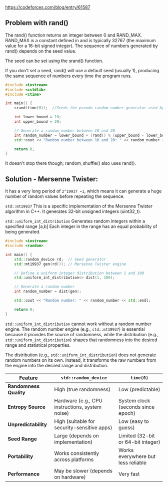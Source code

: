 https://codeforces.com/blog/entry/61587

## Problem with rand()

The rand() function returns an integer between 0 and RAND_MAX.
RAND_MAX is a constant defined in <cstdlib> and is typically 32767 (the maximum value for a 16-bit signed integer).
The sequence of numbers generated by rand() depends on the seed value.

The seed can be set using the srand() function.

If you don't set a seed, rand() will use a default seed (usually 1), producing the same sequence of numbers every time the program runs.

```cpp
#include <iostream>
#include <cstdlib>
#include <ctime>

int main() {
    srand(time(0));  //Seeds the pseudo-random number generator used by std::rand() with the value seed.

    int lower_bound = 10;
    int upper_bound = 20;

    // Generate a random number between 10 and 20
    int random_number = lower_bound + (rand() % (upper_bound - lower_bound + 1));
    std::cout << "Random number between 10 and 20: " << random_number << std::endl;

    return 0;
}
```
It doesn't stop there though; random_shuffle() also uses rand().

## Solution - Mersenne Twister:

It has a very long period of 
`2^19937 −1`, which means it can generate a huge number of random values before repeating the sequence.

`std::mt19937`
This is a specific implementation of the Mersenne Twister algorithm in C++.
It generates 32-bit unsigned integers (uint32_t).


 `std::uniform_int_distribution`
Generates random integers within a specified range [a,b] Each integer in the range has an equal probability of being generated.

```cpp
#include <iostream>
#include <random>

int main() {
    std::random_device rd;  // Seed generator
    std::mt19937 gen(rd()); // Mersenne Twister engine

    // Define a uniform integer distribution between 1 and 100
    std::uniform_int_distribution<> dist(1, 100);

    // Generate a random number
    int random_number = dist(gen);

    std::cout << "Random number: " << random_number << std::endl;

    return 0;
}
```
`std::uniform_int_distribution` cannot work without a random number engine. The random number engine (e.g., `std::mt19937`) is essential because it provides the source of randomness, while the distribution (e.g., `std::uniform_int_distribution`) shapes that randomness into the desired range and statistical properties.

The distribution (e.g., `std::uniform_int_distribution`) does not generate random numbers on its own. Instead, it transforms the raw numbers from the engine into the desired range and distribution.


| Feature                     | `std::random_device`                          | `time(0)`                          |
|-----------------------------|-----------------------------------------------|------------------------------------|
| **Randomness Quality**      | High (true randomness)                        | Low (predictable)                  |
| **Entropy Source**          | Hardware (e.g., CPU instructions, system noise)| System clock (seconds since epoch) |
| **Unpredictability**        | High (suitable for security-sensitive apps)   | Low (easy to guess)                |
| **Seed Range**              | Large (depends on implementation)             | Limited (32-bit or 64-bit integer) |
| **Portability**             | Works consistently across platforms           | Works everywhere but less reliable |
| **Performance**             | May be slower (depends on hardware)           | Very fast                          |





